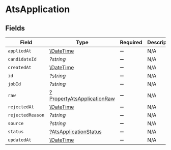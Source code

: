 # AtsApplication


## Fields

| Field                                                                          | Type                                                                           | Required                                                                       | Description                                                                    |
| ------------------------------------------------------------------------------ | ------------------------------------------------------------------------------ | ------------------------------------------------------------------------------ | ------------------------------------------------------------------------------ |
| `appliedAt`                                                                    | [\DateTime](https://www.php.net/manual/en/class.datetime.php)                  | :heavy_minus_sign:                                                             | N/A                                                                            |
| `candidateId`                                                                  | *?string*                                                                      | :heavy_minus_sign:                                                             | N/A                                                                            |
| `createdAt`                                                                    | [\DateTime](https://www.php.net/manual/en/class.datetime.php)                  | :heavy_minus_sign:                                                             | N/A                                                                            |
| `id`                                                                           | *?string*                                                                      | :heavy_minus_sign:                                                             | N/A                                                                            |
| `jobId`                                                                        | *?string*                                                                      | :heavy_minus_sign:                                                             | N/A                                                                            |
| `raw`                                                                          | [?PropertyAtsApplicationRaw](../../models/shared/PropertyAtsApplicationRaw.md) | :heavy_minus_sign:                                                             | N/A                                                                            |
| `rejectedAt`                                                                   | [\DateTime](https://www.php.net/manual/en/class.datetime.php)                  | :heavy_minus_sign:                                                             | N/A                                                                            |
| `rejectedReason`                                                               | *?string*                                                                      | :heavy_minus_sign:                                                             | N/A                                                                            |
| `source`                                                                       | *?string*                                                                      | :heavy_minus_sign:                                                             | N/A                                                                            |
| `status`                                                                       | [?AtsApplicationStatus](../../models/shared/AtsApplicationStatus.md)           | :heavy_minus_sign:                                                             | N/A                                                                            |
| `updatedAt`                                                                    | [\DateTime](https://www.php.net/manual/en/class.datetime.php)                  | :heavy_minus_sign:                                                             | N/A                                                                            |